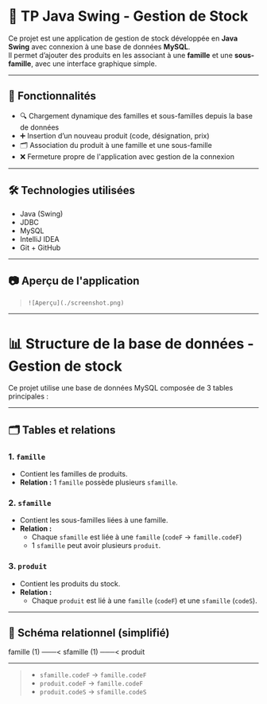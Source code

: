 # 🎯 TP Java Swing - Gestion de Stock

Ce projet est une application de gestion de stock développée en **Java Swing** avec connexion à une base de données **MySQL**.  
Il permet d’ajouter des produits en les associant à une **famille** et une **sous-famille**, avec une interface graphique simple.

---

## 🧩 Fonctionnalités

- 🔍 Chargement dynamique des familles et sous-familles depuis la base de données
- ➕ Insertion d’un nouveau produit (code, désignation, prix)
- 🗂 Association du produit à une famille et une sous-famille
- ❌ Fermeture propre de l'application avec gestion de la connexion

---

## 🛠️ Technologies utilisées

- Java (Swing)
- JDBC
- MySQL
- IntelliJ IDEA
- Git + GitHub

---
## 📷 Aperçu de l'application

> `![Aperçu](./screenshot.png)`


---

# 📊 Structure de la base de données - Gestion de stock

Ce projet utilise une base de données MySQL composée de 3 tables principales :

---

## 🗂️ Tables et relations

### 1. `famille`
- Contient les familles de produits.
- **Relation :** 1 `famille` possède plusieurs `sfamille`.

### 2. `sfamille`
- Contient les sous-familles liées à une famille.
- **Relation :**
    - Chaque `sfamille` est liée à une `famille` (`codeF` → `famille.codeF`)
    - 1 `sfamille` peut avoir plusieurs `produit`.

### 3. `produit`
- Contient les produits du stock.
- **Relation :**
    - Chaque `produit` est lié à une `famille` (`codeF`) et une `sfamille` (`codeS`).

---

## 🔗 Schéma relationnel (simplifié)

famille (1) ───< sfamille (1) ───< produit

---
> - `sfamille.codeF` → `famille.codeF`
> - `produit.codeF` → `famille.codeF`
> - `produit.codeS` → `sfamille.codeS`